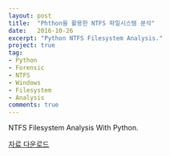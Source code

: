 ```yaml
---
layout: post
title:  "Phthon을 활용한 NTFS 파일시스템 분석"
date:   2016-10-26
excerpt: "Python NTFS Filesystem Analysis."
project: true
tag:
- Python
- Forensic
- NTFS
- Windows
- Filesystem
- Analysis
comments: true
---
```




NTFS Filesystem Analysis With Python.


<a href="../assets/ntfs.pptx" download>자료 다운로드</a>
